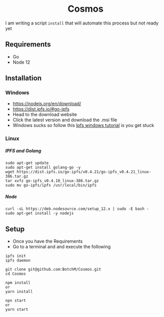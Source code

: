 <h1 align="center">Cosmos</h1>

I am writing a script `install` that will automate this process but not ready yet

## Requirements
* Go
* Node 12
  
## Installation

### Windows
* https://nodejs.org/en/download/
* https://dist.ipfs.io/#go-ipfs
* Head to the download website
* Click the latest version and download the .msi file
* Windows sucks so follow this [Ipfs windows tutorial](https://flyingzumwalt.gitbooks.io/decentralized-web-primer/content/install-ipfs/lessons/download-and-install.html) is you get stuck

### Linux

##### IPFS and Golang
```
sudo apt-get update
sudo apt-get install golang-go -y
wget https://dist.ipfs.io/go-ipfs/v0.4.21/go-ipfs_v0.4.21_linux-386.tar.gz
tar xvfz go-ipfs_v0.4.10_linux-386.tar.gz
sudo mv go-ipfs/ipfs /usr/local/bin/ipfs
```
  
##### Node
```
curl -sL https://deb.nodesource.com/setup_12.x | sudo -E bash -
sudo apt-get install -y nodejs
```

## Setup
* Once you have the Requirements
* Go to a terminal and and execute the following
  
```
ipfs init
ipfs daemon
```
```
git clone git@github.com:BotchM/Cosmos.git
cd Cosmos

npm install
or
yarn install

npn start
or
yarn start
```